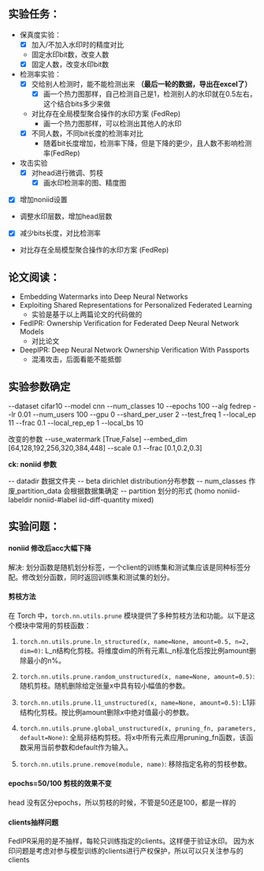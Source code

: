 ## 实验任务：
+ 保真度实验：
  + [x] 加入/不加入水印时的精度对比 
  + 固定水印bit数，改变人数
  + [x] 固定人数，改变水印bit数
+ 检测率实验：
  + [x] 交给别人检测时，能不能检测出来 **（最后一轮的数据，导出在excel了）**
    + [x] 画一个热力图那样，自己检测自己是1，检测别人的水印就在0.5左右，这个结合bits多少来做
  + 对比存在全局模型聚合操作的水印方案 (FedRep)
    + 画一个热力图那样，可以检测出其他人的水印
  + [x] 不同人数，不同bit长度的检测率对比 
    + 随着bit长度增加，检测率下降，但是下降的更少，且人数不影响检测率(FedRep)
+ 攻击实验
  + [x] 对head进行微调、剪枝
    + [x] 画水印检测率的图、精度图
+ [x] 增加noniid设置 
+ 调整水印层数，增加head层数
+ [x] 减少bits长度，对比检测率
+ 对比存在全局模型聚合操作的水印方案 (FedRep)
  
## 论文阅读：
+ Embedding Watermarks into Deep Neural Networks
+ Exploiting Shared Representations for Personalized Federated Learning
  + 实验是基于以上两篇论文的代码做的
+ FedIPR: Ownership Verification for Federated Deep Neural Network Models
  + 对比论文
+ DeepIPR: Deep Neural Network Ownership Verification With Passports
  + 混淆攻击，后面看能不能抵御

## 实验参数确定

--dataset cifar10 
--model cnn 
--num_classes 10 
--epochs 100 
--alg fedrep 
--lr 0.01
--num_users 100 
--gpu 0 
--shard_per_user 2 
--test_freq 1
--local_ep 11 
--frac 0.1 
--local_rep_ep 1 
--local_bs 10

改变的参数
--use_watermark [True,False]
--embed_dim [64,128,192,256,320,384,448]
--scale 0.1
--frac [0.1,0.2,0.3]

**ck: noniid 参数**

  -- datadir 数据文件夹
  -- beta  dirichlet distribution分布参数
  -- num_classes 作废,partition_data 会根据数据集确定
  -- partition 划分的形式 (homo noniid-labeldir noniid-#label iid-diff-quantity mixed)

## 实验问题：

#### noniid 修改后acc大幅下降

解决: 划分函数是随机划分标签，一个client的训练集和测试集应该是同种标签分配。修改划分函数，同时返回训练集和测试集的划分。

#### 剪枝方法

在 Torch 中，`torch.nn.utils.prune` 模块提供了多种剪枝方法和功能。以下是这个模块中常用的剪枝函数：

1. `torch.nn.utils.prune.ln_structured(x, name=None, amount=0.5, n=2, dim=0)`: L_n结构化剪枝。将维度dim的所有元素L_n标准化后按比例amount删除最小的n%。

2. `torch.nn.utils.prune.random_unstructured(x, name=None, amount=0.5)`: 随机剪枝。随机删除给定张量x中具有较小幅值的参数。

3. `torch.nn.utils.prune.l1_unstructured(x, name=None, amount=0.5)`: L1非结构化剪枝。按比例amount删除x中绝对值最小的参数。


4. `torch.nn.utils.prune.global_unstructured(x, pruning_fn, parameters, default=None)`: 全局非结构剪枝。将x中所有元素应用pruning_fn函数，该函数采用当前参数和default作为输入。

5. `torch.nn.utils.prune.remove(module, name)`: 移除指定名称的剪枝参数。

#### epochs=50/100 剪枝的效果不变

head 没有区分epochs，所以剪枝的时候，不管是50还是100，都是一样的

#### clients抽样问题

FedIPR采用的是不抽样，每轮只训练指定的clients。这样便于验证水印。
因为水印问题是考虑对参与模型训练的clients进行产权保护，所以可以只关注参与的clients